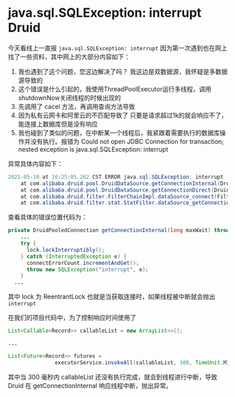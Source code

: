 # java.sql.SQLException: interrupt Druid



今天看线上一直报 `java.sql.SQLException: interrupt` 因为第一次遇到也在网上找了一些资料，其中网上的大部分内容如下：



1. 我也遇到了这个问题，您这边解决了吗？ 我这边是双数据源，我怀疑是多数据源导致的
2. 这个错误是什么引起的，我使用ThreadPoolExecutor运行多线程，调用shutdownNow关闭线程的时候出现的
3. 先调用了 cacel 方法，再调用查询方法导致
4. 因为私有云网卡和阿里云的不匹配导致了 只要是请求超过1k的就会响应不了，能连接上数据库但是没有响应
5. 我也碰到了类似的问题，在中断某一个线程后，我紧跟着需要执行的数据库操作并没有执行。报错为  Could not open JDBC Connection for transaction; nested exception is java.sql.SQLException: interrupt



异常具体内容如下：

```java
2021-05-10 at 16:25:05.262 CST ERROR java.sql.SQLException: interrupt
	at com.alibaba.druid.pool.DruidDataSource.getConnectionInternal(DruidDataSource.java:1201) ~[skyrim.engine.jar:?]
	at com.alibaba.druid.pool.DruidDataSource.getConnectionDirect(DruidDataSource.java:1086) ~[skyrim.engine.jar:?]
	at com.alibaba.druid.filter.FilterChainImpl.dataSource_connect(FilterChainImpl.java:4544) ~[skyrim.engine.jar:?]
	at com.alibaba.druid.filter.stat.StatFilter.dataSource_getConnection(StatFilter.java:670) ~[skyrim.engine.jar:?]
```

查看具体的错误位置代码为：

```java
private DruidPooledConnection getConnectionInternal(long maxWait) throws SQLException {
	...
    try {
      lock.lockInterruptibly();
    } catch (InterruptedException e) {
      connectErrorCount.incrementAndGet();
      throw new SQLException("interrupt", e);
    }
  ...
```

其中 lock 为 ReentrantLock 也就是当获取连接时，如果线程被中断就会抛出 `interrupt`

在我们的项目代码中，为了控制响应时间使用了

```java
List<Callable<Record>> callableList = new ArrayList<>();

...

List<Future<Record>> futures =
               executorService.invokeAll(callableList, 300, TimeUnit.MILLISECONDS);
```

其中当 300 毫秒内 callableList 还没有执行完成，就会到线程进行中断，导致 Druid 在 getConnectionInternal 响应线程中断，抛出异常。